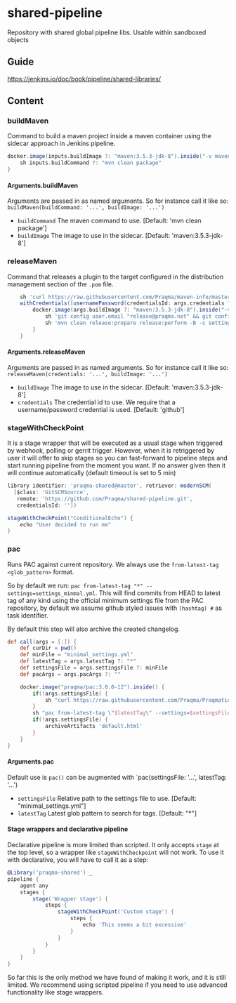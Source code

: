 # shared-pipeline

Repository with shared global pipeline libs. Usable within sandboxed objects

## Guide

https://jenkins.io/doc/book/pipeline/shared-libraries/

## Content

### buildMaven

Command to build a maven project inside a maven container using the sidecar approach in Jenkins pipeline.

```groovy
docker.image(inputs.buildImage ?: "maven:3.5.3-jdk-8").inside("-v maven-repo:/root/.m2") {
    sh inputs.buildCommand ?: "mvn clean package"
}
```

#### Arguments.buildMaven

Arguments are passed in as named arguments. So for instance call it like so: `buildMaven(buildCommand: '...', buildImage: '...')`

- `buildCommand` The maven command to use. [Default: 'mvn clean package']
- `buildImage` The image to use in the sidecar. [Default: 'maven:3.5.3-jdk-8']

### releaseMaven

Command that releases a plugin to the target configured in the distribution management section of the `.pom` file.

```groovy
    sh 'curl https://raw.githubusercontent.com/Praqma/maven-info/master/settings.xml -O'
    withCredentials([usernamePassword(credentialsId: args.credentials ?: 'github', passwordVariable: 'passRelease', usernameVariable: 'userRelease'), string(credentialsId: 'jenkins-artifactory', variable: 'RELEASE_PW')]) {
        docker.image(args.buildImage ?: "maven:3.5.3-jdk-8").inside("-v maven-repo:/root/.m2") {
            sh 'git config user.email "release@praqma.net" && git config user.name "Praqma Release User"'
            sh 'mvn clean release:prepare release:perform -B -s settings.xml -Dusername=$userRelease -Dpassword=$passRelease'
        }
    }
```

#### Arguments.releaseMaven

Arguments are passed in as named arguments. So for instance call it like so: `releaseMaven(credentials: '...', buildImage: '...')`

- `buildImage` The image to use in the sidecar. [Default: 'maven:3.5.3-jdk-8']
- `credentials` The credential id to use. We require that a username/password credential is used. [Default: 'github']


### stageWithCheckPoint

It is a stage wrapper that will be executed as a usual stage when triggered by webhook, polling or gerrit trigger. However, when it is retriggered by user it will offer to skip stages so you can fast-forward to pipeline steps and start running pipeline from the moment you want. If no answer given then it will continue automatically (default timeout is set to 5 min)

```groovy
library identifier: 'praqma-shared@master', retriever: modernSCM(
  [$class: 'GitSCMSource',
   remote: 'https://github.com/Praqma/shared-pipeline.git',
   credentialsId: ''])

stageWithCheckPoint("ConditionalEcho") {
    echo "User decided to run me"
}
```

### pac

Runs PAC against current repository. We always use the `from-latest-tag <glob_pattern>` format.

So by default we run: `pac from-latest-tag "*" --settings=settings_minmal.yml`. This will find commits from HEAD to latest tag of any kind using the official minimum settings file from the PAC repository, by default we assume github styled issues with `(hashtag) #` as task identifier.

By default this step will also archive the created changelog.

```groovy
def call(args = [:]) {
    def curDir = pwd()
    def minFile = "minimal_settings.yml"
    def latestTag = args.latestTag ?: "*"
    def settingsFile = args.settingsFile ?: minFile
    def pacArgs = args.pacArgs ?: ""

    docker.image("praqma/pac:3.0.0-12").inside() {
        if(!args.settingsFile) {
            sh "curl https://raw.githubusercontent.com/Praqma/Praqmatic-Automated-Changelog/master/settings/minimal_settings.yml -O"
        }
        sh "pac from-latest-tag \"$latestTag\" --settings=$settingsFile $pacArgs -v"
        if(!args.settingsFile) {
            archiveArtifacts 'default.html'
        }
    }
}
```

#### Arguments.pac

Default use is `pac()` can be augmented with `pac(settingsFile: '...', latestTag: '...')

- `settingsFile` Relative path to the settings file to use. [Default: "minimal_settings.yml"]
- `latestTag` Latest glob pattern to search for tags. [Default: "*"]

#### Stage wrappers and declarative pipeline

Declarative pipeline is more limited than scripted. It only accepts `stage` at the top level, so a wrapper like `stageWithCheckpoint` will not work. To use it with declarative, you will have to call it as a step:

```groovy
@Library('praqma-shared') _
pipeline {
    agent any
    stages {
        stage('Wrapper stage') {
            steps {
                stageWithCheckPoint('Custom stage') {
                    steps {
                        echo 'This seems a bit excessive'
                    }
                }
            }
        }
    }
}
```

So far this is the only method we have found of making it work, and it is still limited. We recommend using scripted pipeline if you need to use advanced functionality like stage wrappers.

